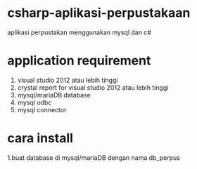 # csharp-aplikasi-perpustakaan
aplikasi perpustakan menggunakan mysql dan c#



# application requirement
1. visual studio 2012 atau lebih tinggi
2. crystal report for visual studio 2012 atau lebih tinggi
3. mysql/mariaDB database
3. mysql odbc
4. mysql connector

# cara install
1.buat database di mysql/mariaDB dengan nama db_perpus

